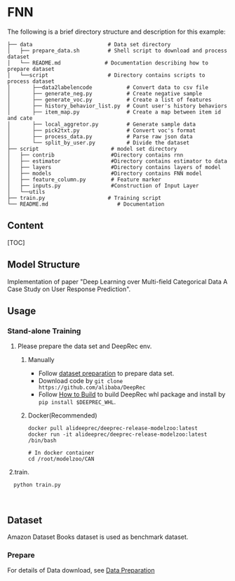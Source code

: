 # FNN

The following is a brief directory structure and description for this example:



```
├── data                        # Data set directory
│   ├── prepare_data.sh         # Shell script to download and process dataset
│   └── README.md              # Documentation describing how to prepare dataset
│	└──script                   # Directory contains scripts to process dataset
│       ├──data2labelencode           # Convert data to csv file
│       ├── generate_neg.py           # Create negative sample
│       ├── generate_voc.py           # Create a list of features
│       ├── history_behavior_list.py  # Count user's history behaviors
│       ├── item_map.py               # Create a map between item id and cate
│       ├── local_aggretor.py         # Generate sample data
│       ├── pick2txt.py               # Convert voc's format
│       ├── process_data.py           # Parse raw json data
│       └── split_by_user.py          # Divide the dataset
├── script                       # model set directory
│	├── contrib                  #Directory contains rnn
│	├── estimator                #Directory contains estimator to data
│	├── layers                   #Directory contains layers of model 
│	├── models                   #Directory contains FNN model
│	├── feature_column.py        # Feature marker
│	├── inputs.py                #Construction of Input Layer
│	└──utils
├── train.py                    # Training script
└── README.md                      # Documentation
```



## Content

[TOC]



## Model Structure

Implementation of paper "Deep Learning over Multi-field Categorical Data A Case Study on User Response Prediction".



## Usage

### Stand-alone Training

1. Please prepare the data set and DeepRec env.

   1. Manually

      - Follow [dataset preparation](https://github.com/alibaba/DeepRec/tree/main/modelzoo/DIEN#prepare) to prepare data set.
      - Download code by `git clone https://github.com/alibaba/DeepRec`
      - Follow [How to Build](https://github.com/alibaba/DeepRec#how-to-build) to build DeepRec whl package and install by `pip install $DEEPREC_WHL`.

   2. Docker(Recommended)

      ```
      docker pull alideeprec/deeprec-release-modelzoo:latest
      docker run -it alideeprec/deeprec-release-modelzoo:latest /bin/bash
      
      # In docker container
      cd /root/modelzoo/CAN
      ```

​	2.train.

```
  python train.py
```

​	



## Dataset

 Amazon Dataset Books dataset is used as benchmark dataset.

### Prepare

For details of Data download, see [Data Preparation](https://github.com/Atomu2014/make-ipinyou-data)
